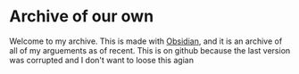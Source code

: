 # Archive of our own
Welcome to my archive. This is made with [Obsidian](https://obsidian.md/download), and it is an archive of all of my arguements as of recent. This is on github because the last version was corrupted and I don't want to loose this agian
